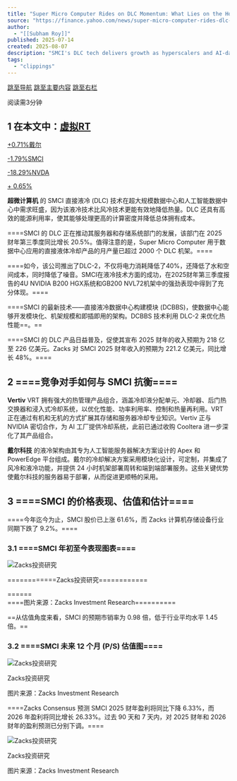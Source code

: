 ```yaml
---
title: "Super Micro Computer Rides on DLC Momentum: What Lies on the Horizon?"
source: "https://finance.yahoo.com/news/super-micro-computer-rides-dlc-134200929.html"
author:
  - "[[Subham Roy]]"
published: 2025-07-14
created: 2025-08-07
description: "SMCI's DLC tech delivers growth as hyperscalers and AI-data centers drive its demand."
tags:
  - "clippings"
---
```

[跳至导航](https://finance.yahoo.com/news/#ybar-navigation) [跳至主要内容](https://finance.yahoo.com/news/#nimbus-app) [跳至右栏](https://finance.yahoo.com/news/#right-rail)

阅读需3分钟

## 1 在本文中：[虚拟RT](https://finance.yahoo.com/quote/VRT/ "虚拟RT")

[+0.71%](https://finance.yahoo.com/quote/VRT/ "虚拟RT")[戴尔](https://finance.yahoo.com/quote/DELL/ "戴尔")

[\-1.79%](https://finance.yahoo.com/quote/DELL/ "戴尔")[SMCI](https://finance.yahoo.com/quote/SMCI/ "SMCI")

[\-18.29%](https://finance.yahoo.com/quote/SMCI/ "SMCI")[NVDA](https://finance.yahoo.com/quote/NVDA/ "NVDA")

[\+ 0.65%](https://finance.yahoo.com/quote/NVDA/ "NVDA")

**超微计算机** 的 SMCI 直接液冷 (DLC) 技术在超大规模数据中心和人工智能数据中心中需求旺盛，因为该液冷技术比风冷技术更能有效地降低热量。DLC 还具有高效的能源利用率，使其能够处理更高的计算密度并降低总体拥有成本。

====SMCI 的 DLC 正在推动其服务器和存储系统部门的发展，该部门在 2025 财年第三季度同比增长 20.5%。值得注意的是，Super Micro Computer 用于数据中心应用的直接液体冷却产品的月产量已超过 2000 个 DLC 机架。====

====如今，该公司推出了DLC-2，不仅将电力消耗降低了40%，还降低了水和空间成本，同时降低了噪音。SMCI在液冷技术方面的成功，在2025财年第三季度报告的4U NVIDIA B200 HGX系统和GB200 NVL72机架中的强劲表现中得到了充分体现。====

====SMCI 的最新技术——直接液冷数据中心构建模块 (DCBBS)，使数据中心能够开发模块化、机架规模和即插即用的架构。DCBBS 技术利用 DLC-2 来优化热性能==。==

====SMCI 的 DLC 产品日益普及，促使其宣布 2025 财年的收入预期为 218 亿至 226 亿美元。Zacks 对 SMCI 2025 财年收入的预期为 221.2 亿美元，同比增长 48%。====

## 2 ====竞争对手如何与 SMCI 抗衡====

**Vertiv** VRT 拥有强大的热管理产品组合，涵盖冷却液分配单元、冷却器、后门热交换器和浸入式冷却系统，以优化性能、功率利用率、控制和热量再利用。VRT 正在通过有机和无机的方式扩展其存储和服务器冷却专业知识。Vertiv 正与 NVIDIA 密切合作，为 AI 工厂提供冷却系统，此前已通过收购 Cooltera 进一步深化了其产品组合。

**戴尔科技** 的液冷架构由其专为人工智能服务器解决方案设计的 Apex 和 PowerEdge 平台组成。戴尔的冷却解决方案采用模块化设计，可定制，并集成了风冷和液冷功能，并提供 24 小时机架部署周转和端到端部署服务。这些关键优势使戴尔科技的服务器易于部署，从而促进更顺畅的采用。

## 3 ====SMCI 的价格表现、估值和估计====

====今年迄今为止，SMCI 股价已上涨 61.6%，而 Zacks 计算机存储设备行业同期下跌了 9.2%。====

### 3.1 ====SMCI 年初至今表现图表====

![Zacks投资研究](https://s.yimg.com/ny/api/res/1.2/leBQsEn34ryT064DBqmywQ--/YXBwaWQ9aGlnaGxhbmRlcjt3PTk2MDtoPTQ2MztjZj13ZWJw/https://media.zenfs.com/en/zacks.com/ae47aa051d4ecfb14e4338a688413f82)

============Zacks投资研究============

======  
====图片来源：Zacks Investment Research==========

==从估值角度来看，SMCI 的预期市销率为 0.98 倍，低于行业平均水平 1.45 倍。==

### 3.2 ====SMCI 未来 12 个月 (P/S) 估值图====

![Zacks投资研究](https://s.yimg.com/ny/api/res/1.2/Uf.deC.MJW0YzrzQHaxPDg--/YXBwaWQ9aGlnaGxhbmRlcjt3PTk2MDtoPTUxMztjZj13ZWJw/https://media.zenfs.com/en/zacks.com/320e2a6ef0ea20e7e955d225731e479e)

Zacks投资研究

  
图片来源：Zacks Investment Research

====Zacks Consensus 预测 SMCI 2025 财年盈利将同比下降 6.33%，而 2026 年盈利将同比增长 26.33%。过去 90 天和 7 天内，对 2025 财年和 2026 财年的盈利预测已分别下调。====

![Zacks投资研究](https://s.yimg.com/ny/api/res/1.2/3MI_xeyESNNnF82yBeExxQ--/YXBwaWQ9aGlnaGxhbmRlcjt3PTk2MDtoPTI3NDtjZj13ZWJw/https://media.zenfs.com/en/zacks.com/6a0d89d8b98b8bc4afb2ed0d7ff2d9bd)

Zacks投资研究

  
图片来源：Zacks Investment Research
